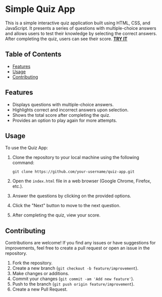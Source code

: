 # Simple Quiz App

This is a simple interactive quiz application built using HTML, CSS, and JavaScript. It presents a series of questions with multiple-choice answers and allows users to test their knowledge by selecting the correct answers. After completing the quiz, users can see their score. [**TRY IT**](https://codewarnab.github.io/quiz-app/)

## Table of Contents

- [Features](#features)
- [Usage](#usage)
- [Contributing](#contributing)
## Features

- Displays questions with multiple-choice answers.
- Highlights correct and incorrect answers upon selection.
- Shows the total score after completing the quiz.
- Provides an option to play again for more attempts.

## Usage

To use the Quiz App:

1. Clone the repository to your local machine using the following command:

    ```
    git clone https://github.com/your-username/quiz-app.git
    ```

2. Open the `index.html` file in a web browser (Google Chrome, Firefox, etc.).
3. Answer the questions by clicking on the provided options.
4. Click the "Next" button to move to the next question.
5. After completing the quiz, view your score.

## Contributing

Contributions are welcome! If you find any issues or have suggestions for improvements, feel free to create a pull request or open an issue in the repository.

1. Fork the repository.
2. Create a new branch (`git checkout -b feature/improvement`).
3. Make changes or additions.
4. Commit your changes (`git commit -am 'Add new feature'`).
5. Push to the branch (`git push origin feature/improvement`).
6. Create a new Pull Request.
